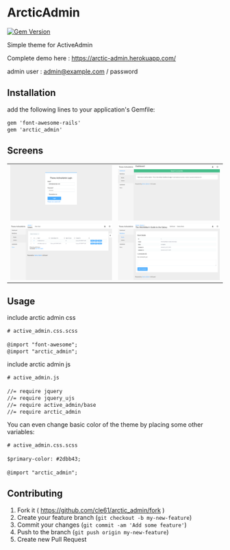 # ArcticAdmin
[![Gem Version](https://img.shields.io/gem/v/arctic_admin.svg)](https://rubygems.org/gems/arctic_admin)

Simple theme for ActiveAdmin

Complete demo here : https://arctic-admin.herokuapp.com/

admin user : admin@example.com / password

## Installation

add the following lines to your application's Gemfile:
```
gem 'font-awesome-rails'
gem 'arctic_admin'
```

## Screens

<table>
  <tr>
    <td>
      <a href="./doc/login.png"><img src="./doc/login.png"></a>
    </td>
    <td>
      <a href="./doc/dashboard.png"><img src="./doc/dashboard.png"></a>
    </td>
  </tr>
  <tr>
    <td>
      <a href="./doc/index.png"><img src="./doc/index.png"></a>
    </td>
    <td>
      <a href="./doc/show.png"><img src="./doc/show.png"></a>
    </td>
  </tr>
</table>

## Usage

include arctic admin css

```
# active_admin.css.scss

@import "font-awesome";
@import "arctic_admin";
```

include arctic admin js

```
# active_admin.js

//= require jquery
//= require jquery_ujs
//= require active_admin/base
//= require arctic_admin
```

You can even change basic color of the theme by placing some other variables:

```
# active_admin.css.scss

$primary-color: #2dbb43;

@import "arctic_admin";
```

## Contributing

1. Fork it ( https://github.com/cle61/arctic_admin/fork )
2. Create your feature branch (`git checkout -b my-new-feature`)
3. Commit your changes (`git commit -am 'Add some feature'`)
4. Push to the branch (`git push origin my-new-feature`)
5. Create new Pull Request
